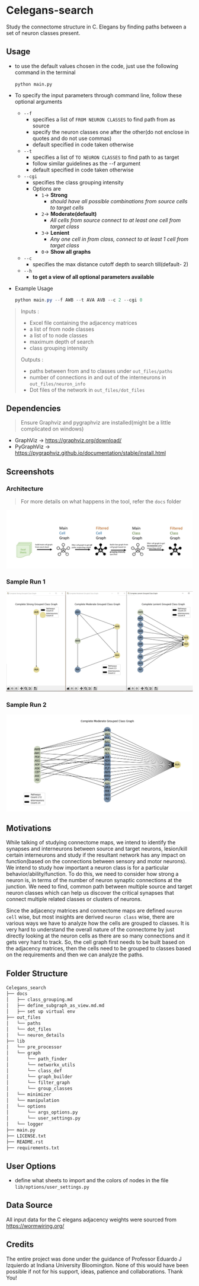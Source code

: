 # Celegans-search
Study the connectome structure in C. Elegans by finding paths between a set of neuron classes present.

## Usage

- to use the default values chosen in the code, just use the following command in the terminal

  `python main.py`

- To specify the input parameters through command line, follow these optional arguments

  - `--f`
    - specifies a list of `FROM NEURON CLASSES` to find path from as source
    - specify the neuron classes one after the other(do not enclose in quotes and do not  use commas)
    - default specified in code taken otherwise
  - `--t`
    - specifies a list of `TO NEURON CLASSES` to find path to as target
    - follow similar guidelines as the --f argument
    - default specified in code taken otherwise
  - `--cgi`
    - specifies the class grouping intensity
    - Options are
      - `1`-> **Strong**
        - *should have all possible combinations from source cells to target cells*
      - `2`-> **Moderate(default)**
        - *All cells from source connect to at least one cell from target class*
      - `3`-> **Lenient**
        - *Any one cell in from class, connect to at least 1 cell from target class*
      - `0`-> **Show all graphs**
  - `--c`
    - specifies the max distance cutoff depth to search till(default- 2)
  - `--h`
    - **to get a view of all optional parameters available**

- Example Usage

  ```powershell
  python main.py --f AWB --t AVA AVB --c 2 --cgi 0
  ```

> Inputs : 
>
> - Excel file containing the adjacency matrices
> - a list of from node classes
> - a list of to node classes
> - maximum depth of search
> - class grouping intensity
>
> Outputs :
>
> - paths between from and to classes under `out_files/paths`
> - number of connections in and out of the interneurons in `out_files/neuron_info`
> - Dot files of the network in `out_files/dot_files`

## Dependencies

> Ensure Graphviz and pygraphviz are installed(might be a little complicated on windows)

- GraphViz -> https://graphviz.org/download/
- PyGraphViz -> https://pygraphviz.github.io/documentation/stable/install.html

## Screenshots

### Architecture

> For more details on what happens in the tool, refer the `docs` folder

![Architecture](/docs/screenshots/architecture.JPG)

### Sample Run 1

![Sample Run 1](/docs/screenshots/sample_run1.JPG)



### Sample Run 2

![Sample Run 2](/docs/screenshots/sample_run2.JPG)

## Motivations

While talking of studying connectome maps, we intend to identify the synapses and interneurons between source and target neurons, lesion/kill certain interneurons and study if the resultant network has any impact on function(based on the connections between sensory and motor neurons). We intend to study how important a neuron class is for a particular behavior/ability/function. To do this, we need to consider how strong a neuron is, in terms of the number of neuron synaptic connections at the junction. We need to find, common path between multiple source and target neuron classes which can help us discover the critical synapses that connect multiple related classes or clusters of neurons. 

Since the adjacency matrices and connectome maps are defined `neuron cell` wise, but most insights are derived `neuron class` wise, there are various ways we have to analyze how the cells are grouped to classes. It is very hard to understand the overall nature of the connectome by just directly looking at the neuron cells as there are so many connections and it gets very hard to track. So, the cell graph first needs to be built based on the adjacency matrices, then the cells need to be grouped to classes based on the requirements and then we can analyze the paths. 

## Folder Structure

````
Celegans_search
├── docs
│   ├── class_grouping.md
│   ├── define_subgraph_as_view.md.md
│   ├── set up virtual env
├── out_files
│   └── paths
│   └── dot_files
│   └── neuron_details
├── lib
│   └── pre_processor
│   └── graph
│       └── path_finder
│       └── networkx_utils
│       └── class_def
│       └── graph_builder
│       └── filter_graph
│       └── group_classes
│   └── minimizer
│   └── manipulation
│   └── options
│       └── args_options.py
│       └── user_settings.py
│   └── logger
├── main.py
├── LICENSE.txt
├── README.rst
├── requirements.txt
````

## User Options

- define what sheets to import and the colors of nodes in the file `lib/options/user_settings.py`

## Data Source

All input data for the C elegans adjacency weights were sourced from https://wormwiring.org/

## Credits

The entire project was done under the guidance of Professor Eduardo J Izquierdo at Indiana University Bloomington. None of this would have been possible if not for his support, ideas, patience and collaborations. Thank You!
